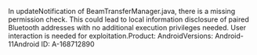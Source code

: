 In updateNotification of BeamTransferManager.java, there is a missing permission check. This could lead to local information disclosure of paired Bluetooth addresses with no additional execution privileges needed. User interaction is needed for exploitation.Product: AndroidVersions: Android-11Android ID: A-168712890